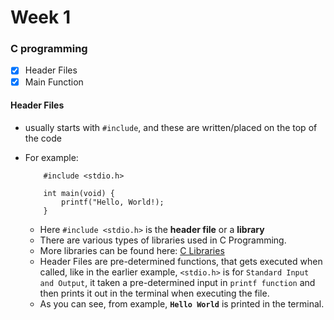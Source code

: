 # Week 1

### C programming

- [x] Header Files
- [x] Main Function

#### Header Files

- usually starts with `#include`, and these are written/placed on the top of the code
- For example:
    ```
        #include <stdio.h>

        int main(void) {
            printf("Hello, World!);
        }
    ```

    - Here `#include <stdio.h>` is the **header file** or a **library**
    - There are various types of libraries used in C Programming.
    - More libraries can be found here: [C Libraries](manual.cs50.io)
    - Header Files are pre-determined functions, that gets executed when called, like in the earlier example, `<stdio.h>` is for `Standard Input and Output`, it taken a pre-determined input in `printf function` and then prints it out in the terminal when executing the file.
    - As you can see, from example, **`Hello World`** is printed in the terminal.